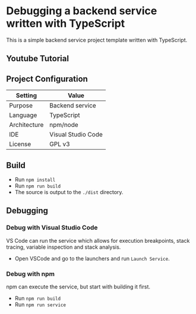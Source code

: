 # Debugging a backend service written with TypeScript
This is a simple backend service project template written with TypeScript. 

## Youtube Tutorial


## Project Configuration
| Setting | Value |
| --- | --- |
| Purpose | Backend service |
| Language | TypeScript |
| Architecture | npm/node |
| IDE | Visual Studio Code |
| License | GPL v3 |


## Build

* Run `npm install`
* Run `npm run build`
* The source is output to the `./dist` directory.



## Debugging

### Debug with Visual Studio Code
VS Code can run the service which allows for execution breakpoints, stack tracing, variable inspection and stack analysis. 

* Open VSCode and go to the launchers and run `Launch Service`.

### Debug with npm
npm can execute the service, but start with building it first.

* Run `npm run build`
* Run `npm run service`
